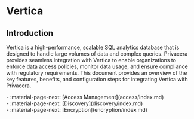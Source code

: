 # Vertica

## Introduction

Vertica is a high-performance, scalable SQL analytics database that is designed to handle large volumes of data and complex queries. Privacera provides seamless integration with Vertica to enable organizations to enforce data access policies, monitor data usage, and ensure compliance with regulatory requirements. This document provides an overview of the key features, benefits, and configuration steps for integrating Vertica with Privacera.


<div class="grid cards" markdown>
-   :material-page-next: [Access Management](access/index.md)
</div>

<div class="grid cards" markdown>
-   :material-page-next: [Discovery](discovery/index.md)
</div>

<div class="grid cards" markdown>
-   :material-page-next: [Encryption](encryption/index.md)
</div>
